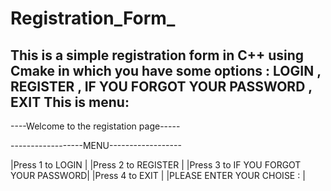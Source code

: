 # Registration_Form_
This is a simple registration form in C++ using Cmake in which you have some options : LOGIN , REGISTER , IF YOU FORGOT YOUR PASSWORD , EXIT
This is menu:
----------------------------------------


----Welcome to the registation page-----


------------------MENU------------------


|Press 1 to LOGIN                      |
|Press 2 to REGISTER                   |
|Press 3 to IF YOU FORGOT YOUR PASSWORD|
|Press 4 to EXIT                       |
|PLEASE ENTER YOUR CHOISE :            |
